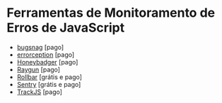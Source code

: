 # Ferramentas de Monitoramento de Erros de JavaScript

* [bugsnag](https://bugsnag.com/) [pago]
* [errorception](https://errorception.com/) [pago]
* [Honeybadger](https://www.honeybadger.io) [pago]
* [Raygun](https://raygun.io) [pago]
* [Rollbar](https://rollbar.com) [grátis e pago]
* [Sentry](https://getsentry.com/welcome/) [grátis e pago]
* [TrackJS](https://trackjs.com/) [pago]
